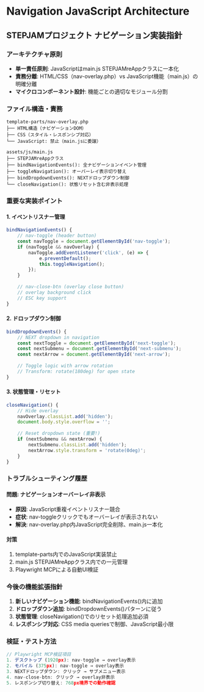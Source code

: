# Navigation JavaScript Architecture

## STEPJAMプロジェクト ナビゲーション実装指針

### アーキテクチャ原則
- **単一責任原則**: JavaScriptはmain.js STEPJAMreAppクラスに一本化
- **責務分離**: HTML/CSS（nav-overlay.php）vs JavaScript機能（main.js）の明確分離
- **マイクロコンポーネント設計**: 機能ごとの適切なモジュール分割

### ファイル構造・責務
```
template-parts/nav-overlay.php
├── HTML構造（ナビゲーションDOM）
├── CSS（スタイル・レスポンシブ対応）
└── JavaScript: 禁止（main.jsに委譲）

assets/js/main.js
├── STEPJAMreAppクラス
├── bindNavigationEvents(): 全ナビゲーションイベント管理
├── toggleNavigation(): オーバーレイ表示切り替え
├── bindDropdownEvents(): NEXTドロップダウン制御
└── closeNavigation(): 状態リセット含む非表示処理
```

### 重要な実装ポイント

#### 1. イベントリスナー管理
```javascript
bindNavigationEvents() {
    // nav-toggle (header button)
    const navToggle = document.getElementById('nav-toggle');
    if (navToggle && navOverlay) {
        navToggle.addEventListener('click', (e) => {
            e.preventDefault();
            this.toggleNavigation();
        });
    }
    
    // nav-close-btn (overlay close button)
    // overlay background click
    // ESC key support
}
```

#### 2. ドロップダウン制御
```javascript
bindDropdownEvents() {
    // NEXT dropdown in navigation
    const nextToggle = document.getElementById('next-toggle');
    const nextSubmenu = document.getElementById('next-submenu');
    const nextArrow = document.getElementById('next-arrow');
    
    // Toggle logic with arrow rotation
    // Transform: rotate(180deg) for open state
}
```

#### 3. 状態管理・リセット
```javascript
closeNavigation() {
    // Hide overlay
    navOverlay.classList.add('hidden');
    document.body.style.overflow = '';
    
    // Reset dropdown state (重要!)
    if (nextSubmenu && nextArrow) {
        nextSubmenu.classList.add('hidden');
        nextArrow.style.transform = 'rotate(0deg)';
    }
}
```

### トラブルシューティング履歴

#### 問題: ナビゲーションオーバーレイ非表示
- **原因**: JavaScript重複イベントリスナー競合
- **症状**: nav-toggleクリックでもオーバーレイが表示されない
- **解決**: nav-overlay.php内JavaScript完全削除、main.js一本化

#### 対策
1. template-parts内でのJavaScript実装禁止
2. main.js STEPJAMreAppクラス内での一元管理
3. Playwright MCPによる自動UI検証

### 今後の機能拡張指針
1. **新しいナビゲーション機能**: bindNavigationEvents()内に追加
2. **ドロップダウン追加**: bindDropdownEvents()パターンに従う
3. **状態管理**: closeNavigation()でのリセット処理追加必須
4. **レスポンシブ対応**: CSS media queriesで制御、JavaScript最小限

### 検証・テスト方法
```javascript
// Playwright MCP検証項目
1. デスクトップ (1920px): nav-toggle → overlay表示
2. モバイル (375px): nav-toggle → overlay表示  
3. NEXTドロップダウン: クリック → サブメニュー表示
4. nav-close-btn: クリック → overlay非表示
5. レスポンシブ切り替え: 768px境界での動作確認
```